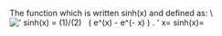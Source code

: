 The function which is written sinh(x) and defined as: \\
![' sinh(x) = (1)/(2)   ( e\^(x) - e\^(- x) ) . '](../dictionary/equation_images/3748.1..png)
x= sinh(x)=
